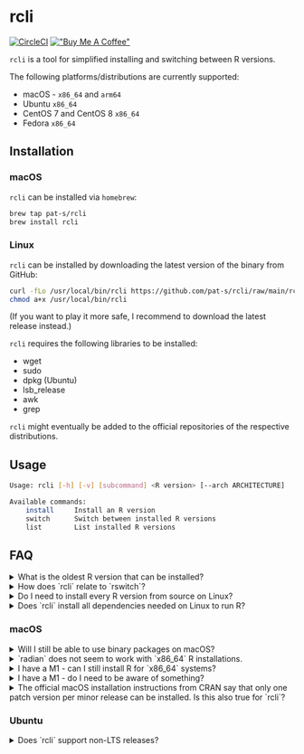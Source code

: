 # rcli

[![CircleCI](https://circleci.com/gh/pat-s/rcli/tree/main.svg?style=svg)](https://circleci.com/gh/pat-s/rcli/tree/main)
[!["Buy Me A Coffee"](https://www.buymeacoffee.com/assets/img/custom_images/orange_img.png)](https://www.buymeacoffee.com/patrickschratz)

`rcli` is a tool for simplified installing and switching between R versions.

The following platforms/distributions are currently supported:

- macOS - `x86_64` and `arm64`
- Ubuntu `x86_64`
- CentOS 7 and CentOS 8 `x86_64`
- Fedora `x86_64`

## Installation

### macOS

`rcli` can be installed via `homebrew`:

```sh
brew tap pat-s/rcli
brew install rcli
```

### Linux

`rcli` can be installed by downloading the latest version of the binary from GitHub:

```sh
curl -fLo /usr/local/bin/rcli https://github.com/pat-s/rcli/raw/main/rcli
chmod a+x /usr/local/bin/rcli
```

(If you want to play it more safe, I recommend to download the latest release instead.)

`rcli` requires the following libraries to be installed:

- wget
- sudo
- dpkg (Ubuntu)
- lsb_release
- awk
- grep

`rcli` might eventually be added to the official repositories of the respective distributions.

## Usage

```sh
Usage: rcli [-h] [-v] [subcommand] <R version> [--arch ARCHITECTURE]

Available commands:
    install     Install an R version
    switch      Switch between installed R versions
    list        List installed R versions
```

## FAQ

<details>
<summary>What is the oldest R version that can be installed?</summary>

For macOS: R 3.4.0

For Linux platforms which support binaries: R 3.0.0

For Linux platforms which require source installations: Any version which success

</details>

<details>
<summary>How does `rcli` relate to `rswitch`?</summary>

`rcli` was inspired by `rswitch` but is otherwise not affiliated with `rswitch` in any way.

</details>

<details>
<summary>Do I need to install every R version from source on Linux?</summary>

No. `rcli` makes use of the R binaries from [rstudio/r-builds](https://github.com/rstudio/r-builds) for the respective underlying distribution.

</details>

</details>

<details>
<summary>Does `rcli` install all dependencies needed on Linux to run R?</summary>

No, `rcli` assumes that all runtime dependencies are installed.
The easiest way to do so is to install the respective distribution packages first (e.g. `r-base-core` on Ubuntu or `R` on Fedora) so that all dependencies are installed and then invoke `rcli` to install custom versions.

</details>

### macOS

<details>
<summary>Will I still be able to use binary packages on macOS?</summary>

Yes, `rcli` installs the official CRAN R releases which support the use of CRAN macOS binaries.

</details>

<details>
<summary>`radian` does not seem to work with `x86_64` R installations.</summary>

`radian` is a Python library and built for the `arm64` architecture.
Hence, it can only work with the R `arm64` installations.

To use `radian` with an `x86_64` installation of R, Python for `x86_64` would need to be installed (including `radian`).

</details>

<details>
<summary>I have a M1 - can I still install R for `x86_64` systems?</summary>

Yes, `x86_64`  is supported by macOS via the "Rosetta 2" translation environment.
By default, `rcli` will install the `arm64` version of R if one is available (>= v4.1.0).
Otherwise the `x86_64` version will be installed.

To force the installation of `x86_64` versions, pass the `--arch x86_64` flag to `rcli install`.

</details>

<details>

<summary>I have a M1 - do I need to be aware of something?</summary>

On a M1 machine one can install both the `arm64` and `x86_64` versions of R (the latter supported via Rosetta).
If you do so and plan to switch between both architectures, it is recommended **not** to use `ccache` to speed up source installations as the cache created by one of the respective R interpreters will also attempted to be used for the respective other architecture.
This will not work and lead to loading failures during load-time, i.e. when calling `library(<package>)`.

</details>

<details>
<summary>The official macOS installation instructions from CRAN say that only one patch version per minor release can be installed. Is this also true for `rcli`?</summary>

No, `rcli` enables you to install and switch (between) any patch version of an R minor version (e.g. 4.1.1 and 4.1.2).

</details>

### Ubuntu


</details>

<details>
<summary>Does `rcli` support non-LTS releases?</summary>

No, currently only LTS releases are supported.

</details>
